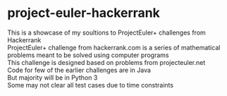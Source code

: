 # project-euler-hackerrank
This is a showcase of my soultions to ProjectEuler+ challenges from Hackerrank<br>
ProjectEuler+ challenge from hackerrank.com is a series of mathematical problems meant to be solved using computer programs<br>
This challenge is designed based on problems from projecteuler.net<br>
Code for few of the earlier challenges are in Java<br>
But majority will be in Python 3<br>
Some may not clear all test cases due to time constraints
